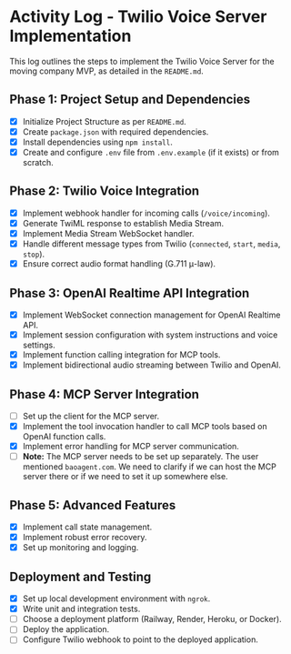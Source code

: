 # Activity Log - Twilio Voice Server Implementation

This log outlines the steps to implement the Twilio Voice Server for the moving company MVP, as detailed in the `README.md`.

## Phase 1: Project Setup and Dependencies

-   [x] Initialize Project Structure as per `README.md`.
-   [x] Create `package.json` with required dependencies.
-   [x] Install dependencies using `npm install`.
-   [x] Create and configure `.env` file from `.env.example` (if it exists) or from scratch.

## Phase 2: Twilio Voice Integration

-   [x] Implement webhook handler for incoming calls (`/voice/incoming`).
-   [x] Generate TwiML response to establish Media Stream.
-   [x] Implement Media Stream WebSocket handler.
-   [x] Handle different message types from Twilio (`connected`, `start`, `media`, `stop`).
-   [x] Ensure correct audio format handling (G.711 μ-law).

## Phase 3: OpenAI Realtime API Integration

-   [x] Implement WebSocket connection management for OpenAI Realtime API.
-   [x] Implement session configuration with system instructions and voice settings.
-   [x] Implement function calling integration for MCP tools.
-   [x] Implement bidirectional audio streaming between Twilio and OpenAI.

## Phase 4: MCP Server Integration

-   [ ] Set up the client for the MCP server.
-   [x] Implement the tool invocation handler to call MCP tools based on OpenAI function calls.
-   [x] Implement error handling for MCP server communication.
-   [ ] **Note:** The MCP server needs to be set up separately. The user mentioned `baoagent.com`. We need to clarify if we can host the MCP server there or if we need to set it up somewhere else.

## Phase 5: Advanced Features

-   [x] Implement call state management.
-   [x] Implement robust error recovery.
-   [x] Set up monitoring and logging.

## Deployment and Testing

-   [x] Set up local development environment with `ngrok`.
-   [x] Write unit and integration tests.
-   [ ] Choose a deployment platform (Railway, Render, Heroku, or Docker).
-   [ ] Deploy the application.
-   [ ] Configure Twilio webhook to point to the deployed application.
